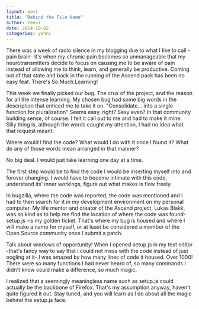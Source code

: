 ```yaml
---
layout: post
title: "Behind the File Name"
author: Yenni
date: 2014-10-02
categories: yenni
---
```


There was a week of radio silence in my blogging due to what I like to call -pain brain- it's when my chronic pain becomes so unmanageable that my neurotransmitters decide to focus on causing me to be aware of pain instead of allowing me to think, learn, and generally be productive. Coming out of that state and back in the running of the Ascend pack has been no easy feat. There's So.Much.Learning!

This week we finally picked our bug. The crux of the project, and the reason for all the intense learning. My chosen bug had some big words in the description that enticed me to take it on. "Consolidate... into a single function for pluralization" Seems easy, right? Sexy even? In that community building sense, of course. I felt it call out to me and had to make it mine. Silly thing is, although the words caught my attention, I had no idea what that request meant. 

Where would I find the code? What would I do with it once I found it? What do any of those words mean arranged in that manner? 

No big deal. I would just take learning one day at a time.

The first step would be to find the code I would be inserting myself into and forever changing. I would have to become intimate with this code, understand its' inner workings, figure out what makes is flow freely.

In bugzilla, where the code was reported, the code was mentioned and I had to then search for it in my development environment on my personal computer. My life mentor and creator of the Ascend project, Lukas Blakk, was so kind as to help me find the location of where the code was found- setup.js -is my golden ticket. That's where my bug is housed and where I will make a name for myself, or at least be considered a member of the Open Source community once I submit a patch.

Talk about windows of opportunity! When I opened setup.js in my text editor -that's fancy way to say that I could not mess with the code instead of just oogling at it- I was amazed by how many lines of code it housed. Over 1000! There were so many functions I had never heard of, so many commands I didn't know could make a difference, so much magic.

I realized that a seemingly meaningless name such as setup.js could actually be the backbone of Firefox. That's my assumption anyway, haven't quite figured it out. Stay tuned, and you will learn as I do about all the magic behind the setup.js face.  